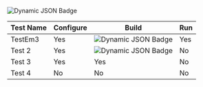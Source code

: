 ![Dynamic JSON Badge](https://img.shields.io/badge/dynamic/json?url=https%3A%2F%2Fraw.githubusercontent.com%2Fdkonst13%2Ftest-shields%2Fmain%2Fresult.json&query=%24.tests%5B%3F(%40.name%3D%3D'Test%201')%5D.status&label=build)


| Test Name   | Configure | Build | Run    |
|-------------|-----------|-------|--------|
| TestEm3     | Yes       | ![Dynamic JSON Badge](https://img.shields.io/badge/dynamic/json?url=https%3A%2F%2Fraw.githubusercontent.com%2Fdkonst13%2Ftest-shields%2Fmain%2Fresult.json&query=%24.tests%5B%3F(%40.name%3D%3D'Test%201')%5D.status&label=build)   | Yes    |
| Test 2      | Yes       | ![Dynamic JSON Badge](https://img.shields.io/badge/dynamic/json?url=https%3A%2F%2Fraw.githubusercontent.com%2Fdkonst13%2Ftest-shields%2Fmain%2Fresult.json&query=%24.tests%5B%3F(%40.name%3D%3D'Test%202')%5D.status&label=build)     | No     |
| Test 3      | Yes       | Yes   | No     |
| Test 4      | No        | No    | No     |
